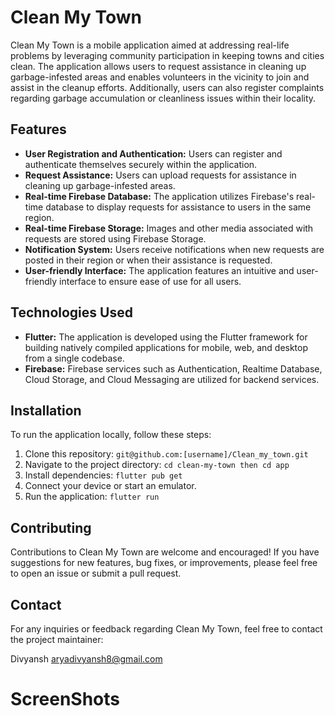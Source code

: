 # Clean My Town

Clean My Town is a mobile application aimed at addressing real-life problems by leveraging community participation in keeping towns and cities clean. The application allows users to request assistance in cleaning up garbage-infested areas and enables volunteers in the vicinity to join and assist in the cleanup efforts. Additionally, users can also register complaints regarding garbage accumulation or cleanliness issues within their locality.

## Features

- **User Registration and Authentication:** Users can register and authenticate themselves securely within the application.
- **Request Assistance:** Users can upload requests for assistance in cleaning up garbage-infested areas.
- **Real-time Firebase Database:** The application utilizes Firebase's real-time database to display requests for assistance to users in the same region.
- **Real-time Firebase Storage:** Images and other media associated with requests are stored using Firebase Storage.
- **Notification System:** Users receive notifications when new requests are posted in their region or when their assistance is requested.
- **User-friendly Interface:** The application features an intuitive and user-friendly interface to ensure ease of use for all users.

## Technologies Used

- **Flutter:** The application is developed using the Flutter framework for building natively compiled applications for mobile, web, and desktop from a single codebase.
- **Firebase:** Firebase services such as Authentication, Realtime Database, Cloud Storage, and Cloud Messaging are utilized for backend services.
  
## Installation

To run the application locally, follow these steps:

1. Clone this repository: `git@github.com:[username]/Clean_my_town.git`
2. Navigate to the project directory: `cd clean-my-town then cd app`
3. Install dependencies: `flutter pub get`
4. Connect your device or start an emulator.
5. Run the application: `flutter run`

## Contributing

Contributions to Clean My Town are welcome and encouraged! If you have suggestions for new features, bug fixes, or improvements, please feel free to open an issue or submit a pull request.


## Contact

For any inquiries or feedback regarding Clean My Town, feel free to contact the project maintainer:

Divyansh
aryadivyansh8@gmail.com

# ScreenShots



